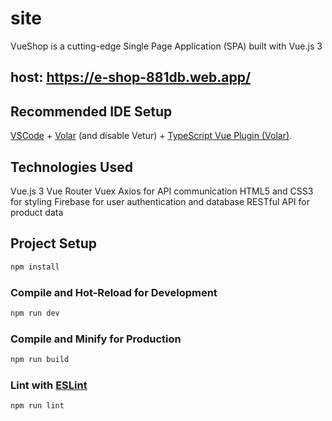 # site

VueShop is a cutting-edge Single Page Application (SPA) built with Vue.js 3
## host: https://e-shop-881db.web.app/
## Recommended IDE Setup

[VSCode](https://code.visualstudio.com/) + [Volar](https://marketplace.visualstudio.com/items?itemName=Vue.volar) (and disable Vetur) + [TypeScript Vue Plugin (Volar)](https://marketplace.visualstudio.com/items?itemName=Vue.vscode-typescript-vue-plugin).

## Technologies Used
Vue.js 3
Vue Router
Vuex
Axios for API communication
HTML5 and CSS3 for styling
Firebase for user authentication and database
RESTful API for product data

## Project Setup

```sh
npm install
```

### Compile and Hot-Reload for Development

```sh
npm run dev
```

### Compile and Minify for Production

```sh
npm run build
```

### Lint with [ESLint](https://eslint.org/)

```sh
npm run lint
```
